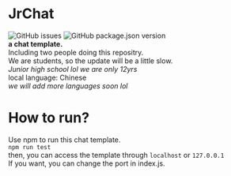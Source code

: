 # JrChat
![GitHub issues](https://img.shields.io/github/issues/ItzJerry317/JrChat) ![GitHub package.json version](https://img.shields.io/github/package-json/v/itzjerry317/jrchat?label=Package%20version)  
**a chat template.**  
Including two people doing this repositry.  
We are students, so the update will be a little slow.  
*Junior high school lol we are only 12yrs*  
local language: Chinese  
*we will add more languages soon lol*  
# How to run?
Use npm to run this chat template.  
`npm run test`  
then, you can access the template through `localhost` or `127.0.0.1`  
If you want, you can change the port in index.js.
